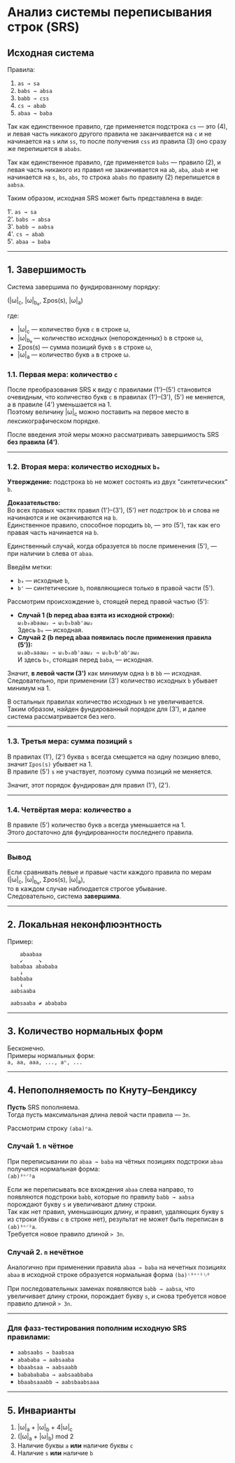 # Анализ системы переписывания строк (SRS)

## Исходная система

Правила:

1. `as → sa`  
2. `babs → absa`  
3. `babb → css`  
4. `cs → abab`  
5. `abaa → baba`

Так как единственное правило, где применяется подстрока `cs` — это (4), и левая часть никакого другого правила не заканчивается на `c` и не начинается на `s` или `ss`, то после получения `css` из правила (3) оно сразу же перепишется в `ababs`.

Так как единственное правило, где применяется `babs` — правило (2), и левая часть никакого из правил не заканчивается на `ab`, `aba`, `abab` и не начинается на `s`, `bs`, `abs`, то строка `ababs` по правилу (2) перепишется в `aabsa`.

Таким образом, исходная SRS может быть представлена в виде:

1'. `as → sa`  
2'. `babs → absa`  
3'. `babb → aabsa`  
4'. `cs → abab`  
5'. `abaa → baba`

---

## 1. Завершимость

Система завершима по фундированному порядку:

(|ω|<sub>c</sub>, |ω|<sub>b₀</sub>, Σpos(s), |ω|<sub>a</sub>)

где:

- |ω|<sub>c</sub> — количество букв `c` в строке ω,  
- |ω|<sub>b₀</sub> — количество исходных (непорожденных) `b` в строке ω,  
- Σpos(s) — сумма позиций букв `s` в строке ω,  
- |ω|<sub>a</sub> — количество букв `a` в строке ω.

### 1.1. Первая мера: количество `c`

После преобразования SRS к виду с правилами (1')–(5') становится очевидным, что количество букв `c` в правилах (1')–(3'), (5') не меняется, а в правиле (4') уменьшается на 1.  
Поэтому величину |ω|<sub>c</sub> можно поставить на первое место в лексикографическом порядке.

После введения этой меры можно рассматривать завершимость SRS **без правила (4')**.

---

### 1.2. Вторая мера: количество исходных `b₀`

**Утверждение:** подстрока `bb` не может состоять из двух "синтетических" `b`.

**Доказательство:**  
Во всех правых частях правил (1')–(3'), (5') нет подстрок `bb` и слова не начинаются и не оканчиваются на `b`.  
Единственное правило, способное породить `bb`, — это (5'), так как его правая часть начинается на `b`.

Единственный случай, когда образуется `bb` после применения (5'), — при наличии `b` слева от `abaa`.

Введём метки:  
- `b₀` — исходные `b`,  
- `b'` — синтетические `b`, появляющиеся только в правой части (5').

Рассмотрим происхождение `b`, стоящей перед правой частью (5'):

- **Случай 1 (b перед abaa взята из исходной строки):**  
  `ω₁b₀abaaω₂ → ω₁b₀bab'aω₂`  
  Здесь `b₀` — исходная.  
- **Случай 2 (b перед abaa появилась после применения правила (5')):**  
  `ω₁ab₀aaaω₂ → ω₁b₀ab'aaω₂ → ω₁b₀b'ab'aω₂`  
  И здесь `b₀`, стоящая перед `baba`, — исходная.

Значит, **в левой части (3')** как минимум одна `b` в `bb` — исходная.  
Следовательно, при применении (3') количество исходных `b` убывает минимум на 1.

В остальных правилах количество исходных `b` не увеличивается.  
Таким образом, найден фундированный порядок для (3'), и далее система рассматривается без него.

---

### 1.3. Третья мера: сумма позиций `s`

В правилах (1'), (2') буква `s` всегда смещается на одну позицию влево, значит `Σpos(s)` убывает на 1.  
В правиле (5') `s` не участвует, поэтому сумма позиций не меняется.

Значит, этот порядок фундирован для правил (1'), (2').

---

### 1.4. Четвёртая мера: количество `a`

В правиле (5') количество букв `a` всегда уменьшается на 1.  
Этого достаточно для фундированности последнего правила.

---

### Вывод

Если сравнивать левые и правые части каждого правила по мерам  
(|ω|<sub>c</sub>, |ω|<sub>b₀</sub>, Σpos(s), |ω|<sub>a</sub>),  
то в каждом случае наблюдается строгое убывание.  
Следовательно, система **завершима**.

---

## 2. Локальная неконфлюэнтность

Пример:

        abaabaa
        ↙     ↘
     bababaa abababa
        ↓
     babbaba
        ↓
     aabsaaba
    
     aabsaaba ≠ abababa

---

## 3. Количество нормальных форм

Бесконечно.  
Примеры нормальных форм:  
`a, aa, aaa, ..., aⁿ, ...`

---

## 4. Непополняемость по Кнуту–Бендиксу

**Пусть** SRS пополняема.  
Тогда пусть максимальная длина левой части правила — `3n`.

Рассмотрим строку `(aba)ⁿa`.

### Случай 1. `n` чётное

При переписывании по `abaa → baba` на чётных позициях подстроки `abaa` получится нормальная форма:  
`(ab)³ⁿ⸍²a`

Если же переписывать все вхождения `abaa` слева направо, то появляются подстроки `babb`, которые по правилу `babb → aabsa` порождают букву `s` и увеличивают длину строки.  
Так как нет правил, уменьшающих длину, и правил, удаляющих букву s из строки (буквы `c` в строке нет), результат не может быть переписан в `(ab)³ⁿ⸍²a`.  
Требуется новое правило длиной `> 3n`.

### Случай 2. `n` нечётное

Аналогично при применении правила `abaa → baba` на нечетных позициях `abaa` в исходной строке образуется
нормальная форма `(ba)⁽³ⁿ⁺¹⁾⁄²`

При последовательных заменах появляются `babb → aabsa`, что увеличивает длину строки, порождает букву `s`, и снова требуется новое правило длиной `> 3n`.

---

### Для фазз-тестирования пополним исходную SRS правилами:

- `aabsaabs → baabsaa`  
- `abababa → aabsaaba`  
- `bbaabsaa → aabsaabb`  
- `bababababa → aabsaabbaba`  
- `bbaabsaaabb → aabsbaabsaaa`  

---

## 5. Инварианты

1. |ω|<sub>a</sub> + |ω|<sub>b</sub> + 4|ω|<sub>c</sub>
2. (|ω|<sub>a</sub> + |ω|<sub>b</sub>) mod 2
3. Наличие буквы `a` **или** наличие буквы `c`  
4. Наличие `s` **или** наличие `b`
